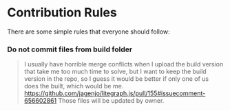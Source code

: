 # Contribution Rules
There are some simple rules that everyone should follow:

### Do not commit files from build folder
> I usually have horrible merge conflicts when I upload the build version that take me too much time to solve, but I want to keep the build version in the repo, so I guess it would be better if only one of us does the built, which would be me.
> https://github.com/jagenjo/litegraph.js/pull/155#issuecomment-656602861
Those files will be updated by owner.


